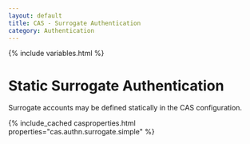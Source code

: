 ```yaml
---
layout: default
title: CAS - Surrogate Authentication
category: Authentication
---
```

{% include variables.html %}

# Static Surrogate Authentication

Surrogate accounts may be defined statically in the CAS configuration.

{% include_cached casproperties.html properties="cas.authn.surrogate.simple" %}
